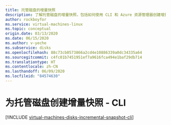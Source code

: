 ```yaml
---
title: 托管磁盘的增量快照
description: 了解托管磁盘的增量快照，包括如何使用 CLI 和 Azure 资源管理器创建增量快照。
author: rockboyfor
ms.service: virtual-machines-linux
ms.topic: conceptual
origin.date: 03/13/2020
ms.date: 06/15/2020
ms.author: v-yeche
ms.subservice: disks
ms.openlocfilehash: 88c73cb0573866a2cd4e10886339a0dc34335a64
ms.sourcegitcommit: c4fc01b7451951ef7a9616fca494e1baf29db714
ms.translationtype: HT
ms.contentlocale: zh-CN
ms.lasthandoff: 06/09/2020
ms.locfileid: "84574630"
---
```

<!--Verified successfully by PG team-->

# <a name="create-an-incremental-snapshot-for-managed-disks---cli"></a>为托管磁盘创建增量快照 - CLI
[!INCLUDE [virtual-machines-disks-incremental-snapshot-cli](../../../includes/virtual-machines-disks-incremental-snapshot-cli.md)]

<!-- Update_Description: new article about disks incremental snapshots -->
<!--NEW.date: 06/15/2020-->